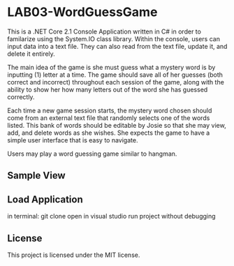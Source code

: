 # LAB03-WordGuessGame
This is a .NET Core 2.1 Console Application written in C# in order to familarize using the System.IO class library. Within the console, users can input data into a text file. They can also read from the text file, update it, and delete it entirely. 

The main idea of the game is she must guess what a mystery word is by inputting (1) letter at a time. The game should save all of her guesses (both correct and incorrect) throughout each session of the game, along with the ability to show her how many letters out of the word she has guessed correctly.

Each time a new game session starts, the mystery word chosen should come from an external text file that randomly selects one of the words listed. This bank of words should be editable by Josie so that she may view, add, and delete words as she wishes. She expects the game to have a simple user interface that is easy to navigate.

Users may play a word guessing game similar to hangman. 
## Sample View
## Load Application
in terminal: git clone open in visual studio run project without debugging
## License
This project is licensed under the MIT license.
